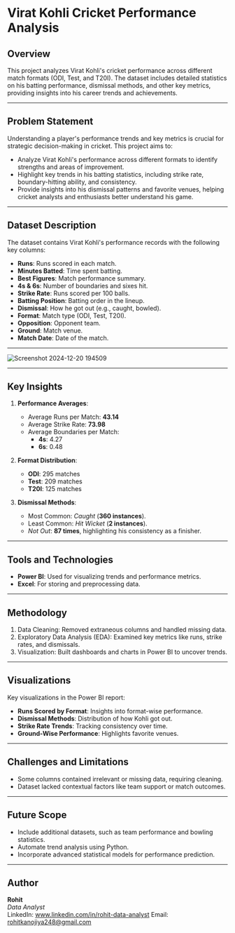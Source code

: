 # Virat Kohli Cricket Performance Analysis

## Overview
This project analyzes Virat Kohli's cricket performance across different match formats (ODI, Test, and T20I). The dataset includes detailed statistics on his batting performance, dismissal methods, and other key metrics, providing insights into his career trends and achievements.

---

## Problem Statement

Understanding a player's performance trends and key metrics is crucial for strategic decision-making in cricket. This project aims to:
- Analyze Virat Kohli's performance across different formats to identify strengths and areas of improvement.
- Highlight key trends in his batting statistics, including strike rate, boundary-hitting ability, and consistency.
- Provide insights into his dismissal patterns and favorite venues, helping cricket analysts and enthusiasts better understand his game.

---

## Dataset Description
The dataset contains Virat Kohli's performance records with the following key columns:
- **Runs**: Runs scored in each match.
- **Minutes Batted**: Time spent batting.
- **Best Figures**: Match performance summary.
- **4s & 6s**: Number of boundaries and sixes hit.
- **Strike Rate**: Runs scored per 100 balls.
- **Batting Position**: Batting order in the lineup.
- **Dismissal**: How he got out (e.g., caught, bowled).
- **Format**: Match type (ODI, Test, T20I).
- **Opposition**: Opponent team.
- **Ground**: Match venue.
- **Match Date**: Date of the match.

---

![Screenshot 2024-12-20 194509](https://github.com/user-attachments/assets/e84a8398-b4d8-4e36-b41e-03ce8eb3f49f)

---

## Key Insights
1. **Performance Averages**:
   - Average Runs per Match: **43.14**
   - Average Strike Rate: **73.98**
   - Average Boundaries per Match:
     - **4s**: 4.27
     - **6s**: 0.48

2. **Format Distribution**:
   - **ODI**: 295 matches
   - **Test**: 209 matches
   - **T20I**: 125 matches

3. **Dismissal Methods**:
   - Most Common: *Caught* (**360 instances**).
   - Least Common: *Hit Wicket* (**2 instances**).
   - *Not Out*: **87 times**, highlighting his consistency as a finisher.

---

## Tools and Technologies
- **Power BI**: Used for visualizing trends and performance metrics.
- **Excel**: For storing and preprocessing data.

---

## Methodology
1. Data Cleaning: Removed extraneous columns and handled missing data.
2. Exploratory Data Analysis (EDA): Examined key metrics like runs, strike rates, and dismissals.
3. Visualization: Built dashboards and charts in Power BI to uncover trends.

---

## Visualizations
Key visualizations in the Power BI report:
- **Runs Scored by Format**: Insights into format-wise performance.
- **Dismissal Methods**: Distribution of how Kohli got out.
- **Strike Rate Trends**: Tracking consistency over time.
- **Ground-Wise Performance**: Highlights favorite venues.

---

## Challenges and Limitations
- Some columns contained irrelevant or missing data, requiring cleaning.
- Dataset lacked contextual factors like team support or match outcomes.

---

## Future Scope
- Include additional datasets, such as team performance and bowling statistics.
- Automate trend analysis using Python.
- Incorporate advanced statistical models for performance prediction.

---

## Author
**Rohit**  
*Data Analyst*  
LinkedIn: www.linkedin.com/in/rohit-data-analyst
Email: rohitkanojiya248@gmail.com
